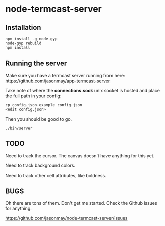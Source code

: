 node-termcast-server
====================

Installation
------------

```
npm install -g node-gyp
node-gyp rebuild
npm install
```

Running the server
------------------

Make sure you have a termcast server running from here: https://github.com/jasonmay/app-termcast-server

Take note of where the **connections.sock** unix socket is hosted and place the full path in your config:

```
cp config.json.example config.json
<edit config.json>
```

Then you should be good to go.

```
./bin/server
```

TODO
----

Need to track the cursor. The canvas doesn't have anything for this yet.

Need to track background colors.

Need to track other cell attributes, like boldness.

BUGS
----

Oh there are tons of them. Don't get me started. Check the Github issues for anything:

https://github.com/jasonmay/node-termcast-server/issues
